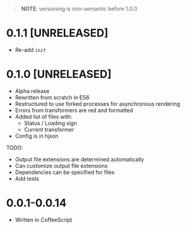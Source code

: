 > **NOTE**: versioning is non-semantic before 1.0.0

# 0.1.1 [UNRELEASED]
- Re-add `init`

# 0.1.0 [UNRELEASED]
- Alpha release
- Rewritten from scratch in ES6
- Restructured to use forked processes for asynchronous rendering
- Errors from transformers are red and formatted
- Added list of files with:
  - Status / Loading sign
  - Current transformer
- Config is in hjson

TODO:
  - Output file extensions are determined automatically
  - Can customize output file extensions
  - Dependencies can be specified for files
  - Add tests

# 0.0.1-0.0.14
- Written in CoffeeScript
